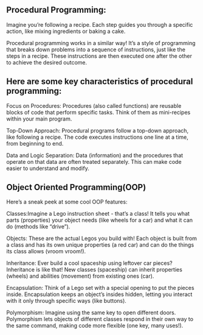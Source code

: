 ## Procedural Programming:
Imagine you’re following a recipe. Each step guides you through a specific action, like mixing ingredients or baking a cake.

 Procedural programming works in a similar way! It’s a style of programming that breaks down problems into a sequence of instructions, just like the steps in a recipe. These instructions are then executed one after the other to achieve the desired outcome.

## Here are some key characteristics of procedural programming:

Focus on Procedures: Procedures (also called functions) are reusable blocks of code that perform specific tasks. Think of them as mini-recipes within your main program.

Top-Down Approach: Procedural programs follow a top-down approach, like following a recipe. The code executes instructions one line at a time, from beginning to end.

Data and Logic Separation: Data (information) and the procedures that operate on that data are often treated separately. This can make code easier to understand and modify.


## Object Oriented Programming(OOP)
Here’s a sneak peek at some cool OOP features:

Classes:Imagine a Lego instruction sheet - that’s a class! It tells you what parts (properties) your object needs (like wheels for a car) and what it can do (methods like “drive”).

Objects: These are the actual Legos you build with! Each object is built from a class and has its own unique properties (a red car) and can do the things its class allows (vroom vroom!).

Inheritance: Ever build a cool spaceship using leftover car pieces? Inheritance is like that! New classes (spaceship) can inherit properties (wheels) and abilities (movement) from existing ones (car).

Encapsulation: Think of a Lego set with a special opening to put the pieces inside. Encapsulation keeps an object’s insides hidden, letting you interact with it only through specific ways (like buttons).

Polymorphism: Imagine using the same key to open different doors. Polymorphism lets objects of different classes respond in their own way to the same command, making code more flexible (one key, many uses!).